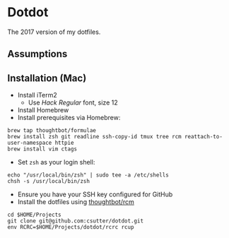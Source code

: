 # Dotdot

The 2017 version of my dotfiles.

## Assumptions

## Installation (Mac)

- Install iTerm2
  - Use _Hack Regular_ font, size 12
- Install Homebrew
- Install prerequisites via Homebrew:

```
brew tap thoughtbot/formulae
brew install zsh git readline ssh-copy-id tmux tree rcm reattach-to-user-namespace httpie
brew install vim ctags
```

- Set `zsh` as your login shell:

```
echo "/usr/local/bin/zsh" | sudo tee -a /etc/shells
chsh -s /usr/local/bin/zsh
```

- Ensure you have your SSH key configured for GitHub
- Install the dotfiles using [thoughtbot/rcm]()

```
cd $HOME/Projects
git clone git@github.com:csutter/dotdot.git
env RCRC=$HOME/Projects/dotdot/rcrc rcup
```
